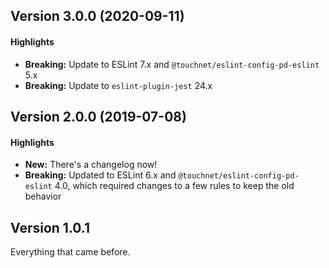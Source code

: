 ## Version 3.0.0 (2020-09-11)
#### Highlights
* **Breaking:** Update to ESLint 7.x and `@touchnet/eslint-config-pd-eslint` 5.x
* **Breaking:** Update to `eslint-plugin-jest` 24.x

## Version 2.0.0 (2019-07-08)
#### Highlights
* **New:** There's a changelog now!
* **Breaking:** Updated to ESLint 6.x and `@touchnet/eslint-config-pd-eslint` 4.0, which required changes to a few rules to keep the old behavior

## Version 1.0.1
Everything that came before.
